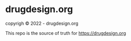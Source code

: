 # drugdesign.org

copyrigh © 2022 - drugdesign.org

This repo is the source of truth for https://drugdesign.org  
